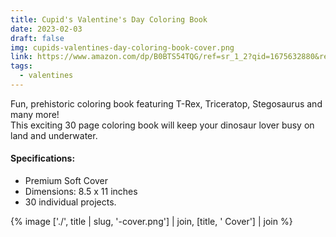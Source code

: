 ```yaml
---
title: Cupid's Valentine's Day Coloring Book
date: 2023-02-03
draft: false
img: cupids-valentines-day-coloring-book-cover.png
link: https://www.amazon.com/dp/B0BTS54TQG/ref=sr_1_2?qid=1675632880&refinements=p_27%3ABlessed+Beyond+Foundation&s=books&sr=1-2&text=Blessed+Beyond+Foundation
tags:
  - valentines
---
```

Fun, prehistoric coloring book featuring T-Rex, Triceratop, Stegosaurus and many more!<br>
This exciting 30 page coloring book will keep your dinosaur lover busy on land and underwater.<h4>Specifications:</h4>
<ul>
	<li>Premium Soft Cover</li>
	<li>Dimensions: 8.5 x 11 inches</li>
	<li>30 individual projects.</li>
</ul>
{% image ['./', title | slug, '-cover.png'] | join, [title, ' Cover'] | join %}

